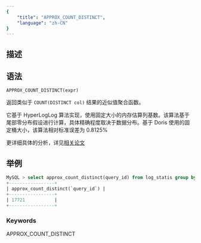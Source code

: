 ```yaml
---
{
    "title": "APPROX_COUNT_DISTINCT",
    "language": "zh-CN"
}
---
```


## 描述
## 语法

`APPROX_COUNT_DISTINCT(expr)`

返回类似于 `COUNT(DISTINCT col)` 结果的近似值聚合函数。

它基于 HyperLogLog 算法实现，使用固定大小的内存估算列基数。该算法基于尾部零分布假设进行计算，具体精确程度取决于数据分布。基于 Doris 使用的固定桶大小，该算法相对标准误差为 0.8125%

更详细具体的分析，详见[相关论文](https://algo.inria.fr/flajolet/Publications/FlFuGaMe07.pdf)

## 举例

```sql
MySQL > select approx_count_distinct(query_id) from log_statis group by datetime;
+-----------------+
| approx_count_distinct(`query_id`) |
+-----------------+
| 17721           |
+-----------------+
```

### Keywords
  APPROX_COUNT_DISTINCT
